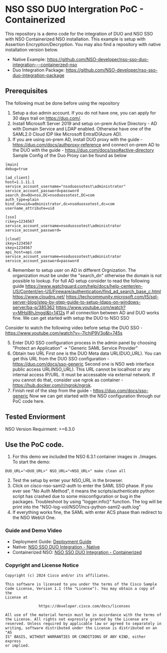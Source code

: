 # NSO SSO DUO Intergration PoC - Containerized
This repository is a demo code for the integration of DUO and NSO SSO with NSO Containerized NSO installation. This example is setup with Assertion Encryption/Decryption. You may also find a repository with native installation version below.
* Native Example: https://github.com/NSO-developer/nso-sso-duo-integration---containerzed-nso 
* Duo Integration Package: https://github.com/NSO-developer/nso-sso-duo-integration-package 

## Prerequisites
The following must be done before using the repository  
1. Setup a duo admin account. If you do not have one, you can apply for 30 days trail on https://duo.com/. 
2. Install Microsoft Server 2019 and setup on-prem Active Directory - AD with Domain Service and LDAP enabled. Otherwise have one of the SAML2.0 Cloud IDP like Microsoft EntraID(Azure AD).
3. If you are using on-prem AD, install DUO proxy with the guide - https://duo.com/docs/authproxy-reference and connect on-prem AD to the DUO with the guide - https://duo.com/docs/sso#active-directory
Sample Config of the Duo Proxy can be found as below  
```
[main]
debug=true

[ad_client]
host=1.1.11.1
service_account_username="nsoduossotest\administrator"
service_account_password=password
search_dn=OU=nso,DC=nsoduossotest,DC=com
auth_type=plain
bind_dn=uid=administrator,dc=nsoduossotest,dc=com
username_attribute=uid

[sso]
rikey=1234567
service_account_username=nsoduossotest\administrator
service_account_password=

[cloud]
ikey=1234567
skey=1234567
api_host=api.com
service_account_username=nsoduossotest\administrator
service_account_password=password
```
4. Remember to setup user on AD in different Orgnization. The organization must be under the "search_dn" otherwise the domain is not possible to lookup.
For full AD setup consider to read the following guide
https://www.watchguard.com/help/docs/help-center/en-US/Content/en-US/Fireware/authentication/find_ad_search_base_c.html
https://www.cloudns.net/
https://techcommunity.microsoft.com/t5/sql-server-blog/step-by-step-guide-to-setup-ldaps-on-windows-server/ba-p/385362
https://www.youtube.com/watch?v=MHsI8hJmggI&t=1412s
If all connection between AD and DUO works fine. We can get started with setup the DUO to NSO SSO  

Consider to watch the following video before setup the DUO SSO - https://www.youtube.com/watch?v=-7lchiP9V3o&t=745s  

5. Enter DUO SSO configuration process in the admin panel by choosing "Protect an Application" -> "Generic SAML Service Provider" 
6. Obtain two URL 
First one is the DUO Meta data URL(DUO_URL). You can get this URL from the DUO SSO configuration - https://duo.com/docs/sso-generic
Second one is NSO web interface public access URL(NSO_URL). This URL cannot be localhost or any internal access IP/URL. It must be accessable via external network. If you cannot do that, consider use ngrok as container - https://hub.docker.com/r/ngrok/ngrok.
7. Finish rest of the step from the guide  - https://duo.com/docs/sso-generic
Now we can get started with the NSO configuration through our PoC code here.  

## Tested Enviorment
NSO Version Requirment: >=6.3.0

## Use the PoC code.
1. For this demo we included the NSO 6.3.1 container images in ./images. To start the demo:
```
DUO_URL="<DUO_URL>" NSO_URL="<NSO_URL>" make clean all
```
2. Test the setup by enter your NSO_URL in the browser.
3. Click on cisco-nso-saml2-auth to enter the SAML SSO phase.
If you ever see "No Auth Method", it means the scripts/authenticate python script has crashed due to some misconfiguration or bug in the packages. Troubleshoot by using "logger.info()" function. The log will be print into the "NSO-log-vol/NSO1/ncs-python-saml2-auth.log"  
4. If everything works fine, the SAML with enter ACS phase than redirect to the NSO WebUI One. 

### Guide and Demo Video
* Deployment Guide: [Deployment Guide](https://github.com/NSO-developer/nso-sso-duo-integration---containerzed-nso/blob/main/extra/doc/DUO%20Deployment%20Guide.pdf)
* Native: [NSO SSO DUO Integration - Native](https://youtu.be/V-BlBHqbHPw)
* Containerized NSO:  [NSO SSO DUO Integration - Containerized](https://youtu.be/oZaoPolIBWA)


### Copyright and License Notice
``` 
Copyright (c) 2024 Cisco and/or its affiliates.

This software is licensed to you under the terms of the Cisco Sample
Code License, Version 1.1 (the "License"). You may obtain a copy of the
License at

               https://developer.cisco.com/docs/licenses

All use of the material herein must be in accordance with the terms of
the License. All rights not expressly granted by the License are
reserved. Unless required by applicable law or agreed to separately in
writing, software distributed under the License is distributed on an "AS
IS" BASIS, WITHOUT WARRANTIES OR CONDITIONS OF ANY KIND, either express
or implied.
``` 